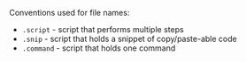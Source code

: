 Conventions used for file names:

* `.script` - script that performs multiple steps
* `.snip` - script that holds a snippet of copy/paste-able code
* `.command` - script that holds one command
